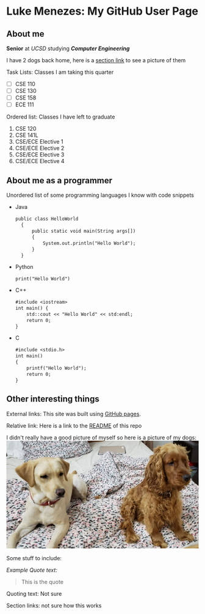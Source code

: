 # Luke Menezes: My GitHub User Page

## About me
**Senior** at *UCSD* studying ***Computer Engineering***

I have 2 dogs back home, here is a [section link](https://github.com/LJMNZS/Pages-Project/blob/Markdown/index.md#other-interesting-things) to see a picture of them 

Task Lists: Classes I am taking this quarter
- [ ] CSE 110
- [ ] CSE 130
- [ ] CSE 158
- [ ] ECE 111

Ordered list: Classes I have left to graduate
1. CSE 120
2. CSE 141L
3. CSE/ECE Elective 1
4. CSE/ECE Elective 2
5. CSE/ECE Elective 3
6. CSE/ECE Elective 4

## About me as a programmer
Unordered list of some programming languages I know with code snippets
- Java
  ```
  public class HelloWorld
    {
        public static void main(String args[])
        {
            System.out.println("Hello World");
        }
    }
  ```
- Python
  ```
  print("Hello World")
  ```
- C++
  ```
  #include <iostream>
  int main() {
      std::cout << "Hello World" << std:endl;
      return 0;
  }
  ```
- C
  ```
  #include <stdio.h>
  int main()
  {
      printf("Hello World");
      return 0;
  }
  ```

## Other interesting things
External links: This site was built using [GitHub pages](https://pages.github.com/).

Relative link: Here is a link to the [README](./README.md) of this repo

I didn't really have a good picture of myself so here is a picture of my dogs:
![image](./dogs.jpg)


Some stuff to include:

*Example Quote text:*
> This is the quote

Quoting text: Not sure


Section links: not sure how this works